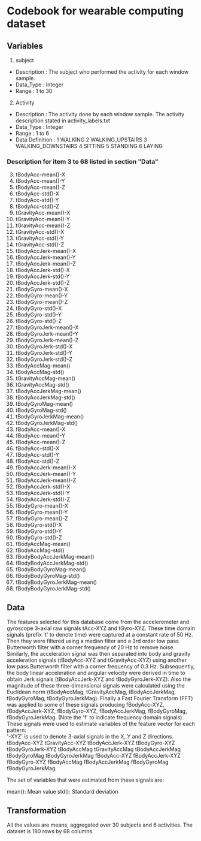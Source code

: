 Codebook for wearable computing dataset
=======================================
Variables
----------
1) subject 
- Description 	: The subject who performed the activity for each window sample.
- Data_Type 	: Integer
- Range			: 1 to 30


2) Activity
- Description 	: The activity done by each window sample. The activity description stated in  activity_labels.txt
- Data_Type 	: Integer
- Range			: 1 to 6
- Data Definition : 1 WALKING
					2 WALKING_UPSTAIRS
					3 WALKING_DOWNSTAIRS
					4 SITTING
					5 STANDING
					6 LAYING

					
### Description for item 3 to 68 listed in section "Data"					     
3) tBodyAcc-mean()-X   	
4) tBodyAcc-mean()-Y    
5) tBodyAcc-mean()-Z    
6) tBodyAcc-std()-X     
7) tBodyAcc-std()-Y     
8) tBodyAcc-std()-Z     
9) tGravityAcc-mean()-X 
10) tGravityAcc-mean()-Y       
11) tGravityAcc-mean()-Z        
12) tGravityAcc-std()-X        
13) tGravityAcc-std()-Y         
14) tGravityAcc-std()-Z        
15) tBodyAccJerk-mean()-X       
16) tBodyAccJerk-mean()-Y      
17) tBodyAccJerk-mean()-Z       
18) tBodyAccJerk-std()-X       
19) tBodyAccJerk-std()-Y        
20) tBodyAccJerk-std()-Z       
21) tBodyGyro-mean()-X          
22) tBodyGyro-mean()-Y         
23) tBodyGyro-mean()-Z          
24) tBodyGyro-std()-X          
25) tBodyGyro-std()-Y           
26) tBodyGyro-std()-Z          
27) tBodyGyroJerk-mean()-X      
28) tBodyGyroJerk-mean()-Y     
29) tBodyGyroJerk-mean()-Z      
30) tBodyGyroJerk-std()-X      
31) tBodyGyroJerk-std()-Y       
32) tBodyGyroJerk-std()-Z      
33) tBodyAccMag-mean()          
34) tBodyAccMag-std()          
35) tGravityAccMag-mean()       
36) tGravityAccMag-std()       
37) tBodyAccJerkMag-mean()      
38) tBodyAccJerkMag-std()    
39) tBodyGyroMag-mean()         
40) tBodyGyroMag-std()         
41) tBodyGyroJerkMag-mean()     
42) tBodyGyroJerkMag-std()     
43) fBodyAcc-mean()-X           
44) fBodyAcc-mean()-Y          
45) fBodyAcc-mean()-Z           
46) fBodyAcc-std()-X           
47) fBodyAcc-std()-Y  
48) fBodyAcc-std()-Z           
49) fBodyAccJerk-mean()-X       
50) fBodyAccJerk-mean()-Y      
51) fBodyAccJerk-mean()-Z       
52) fBodyAccJerk-std()-X       
53) fBodyAccJerk-std()-Y        
54) fBodyAccJerk-std()-Z       
55) fBodyGyro-mean()-X          
56) fBodyGyro-mean()-Y         
57) fBodyGyro-mean()-Z          
58) fBodyGyro-std()-X          
59) fBodyGyro-std()-Y           
60) fBodyGyro-std()-Z          
61) fBodyAccMag-mean()          
62) fBodyAccMag-std()          
63) fBodyBodyAccJerkMag-mean()  
64) fBodyBodyAccJerkMag-std()  
65) fBodyBodyGyroMag-mean()     
66) fBodyBodyGyroMag-std()     
67) fBodyBodyGyroJerkMag-mean() 
68) fBodyBodyGyroJerkMag-std() 					

Data
---------------
The features selected for this database come from the accelerometer and gyroscope 3-axial raw signals tAcc-XYZ and tGyro-XYZ. These time domain signals (prefix 't' to denote time) were captured at a constant rate of 50 Hz. Then they were filtered using a median filter and a 3rd order low pass Butterworth filter with a corner frequency of 20 Hz to remove noise. Similarly, the acceleration signal was then separated into body and gravity acceleration signals (tBodyAcc-XYZ and tGravityAcc-XYZ) using another low pass Butterworth filter with a corner frequency of 0.3 Hz. 
Subsequently, the body linear acceleration and angular velocity were derived in time to obtain Jerk signals (tBodyAccJerk-XYZ and tBodyGyroJerk-XYZ). Also the magnitude of these three-dimensional signals were calculated using the Euclidean norm (tBodyAccMag, tGravityAccMag, tBodyAccJerkMag, tBodyGyroMag, tBodyGyroJerkMag). 
Finally a Fast Fourier Transform (FFT) was applied to some of these signals producing fBodyAcc-XYZ, fBodyAccJerk-XYZ, fBodyGyro-XYZ, fBodyAccJerkMag, fBodyGyroMag, fBodyGyroJerkMag. (Note the 'f' to indicate frequency domain signals). 
These signals were used to estimate variables of the feature vector for each pattern:  
'-XYZ' is used to denote 3-axial signals in the X, Y and Z directions.
tBodyAcc-XYZ
tGravityAcc-XYZ
tBodyAccJerk-XYZ
tBodyGyro-XYZ
tBodyGyroJerk-XYZ
tBodyAccMag
tGravityAccMag
tBodyAccJerkMag
tBodyGyroMag
tBodyGyroJerkMag
fBodyAcc-XYZ
fBodyAccJerk-XYZ
fBodyGyro-XYZ
fBodyAccMag
fBodyAccJerkMag
fBodyGyroMag
fBodyGyroJerkMag

The set of variables that were estimated from these signals are: 

mean(): Mean value
std(): Standard deviation

Transformation
---------------
All the values are means, aggregated over 30 subjects and 6 activities.
The dataset is 180 rows by 68 columns.
